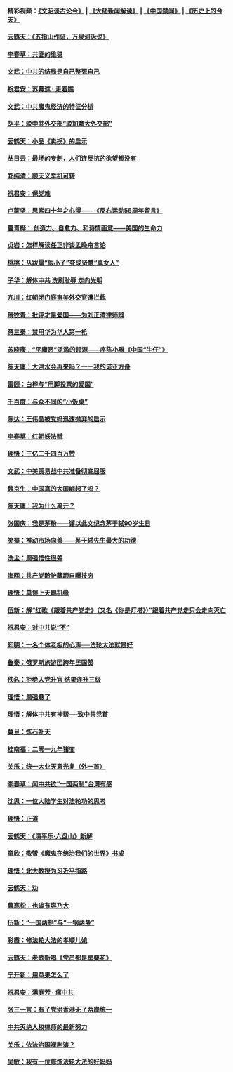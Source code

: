 #### 精彩视频：[《文昭谈古论今》](https://github.com/gfw-breaker/wenzhao/blob/master/README.md?t=01220030) | [《大陆新闻解读》](https://github.com/gfw-breaker/ntdtv-comedy/blob/master/README.md?t=01220030) | [《中国禁闻》](https://github.com/gfw-breaker/ntdtv-news/blob/master/README.md?t=01220030) | [《历史上的今天》](https://github.com/gfw-breaker/today-in-history/blob/master/README.md?t=01220030) 

#### [云鹤天：《五指山作证，万泉河诉说》](../pages/nsc993/n10991603.md?t=01220030) 

#### [李春草：共匪的维稳](../pages/nsc993/n10991348.md?t=01220030) 

#### [文武：中共的结局是自己整死自己](../pages/nsc993/n10989899.md?t=01220030) 

#### [祝君安：苏幕遮 · 走着瞧](../pages/nsc993/n10988901.md?t=01220030) 

#### [文武：中共魔鬼经济的特征分析](../pages/nsc993/n10987387.md?t=01220030) 

#### [胡平：驳中共外交部“驳加拿大外交部”](../pages/nsc993/n10987378.md?t=01220030) 

#### [云鹤天：小品《卖拐》的启示](../pages/nsc993/n10984392.md?t=01220030) 

#### [丛日云：最坏的专制，人们连反抗的欲望都没有](../pages/nsc993/n10984377.md?t=01220030) 

#### [郑纯清：顺天义举机可转](../pages/nsc993/n10984369.md?t=01220030) 

#### [祝君安：保党难](../pages/nsc993/n10984362.md?t=01220030) 

#### [卢蒙坚：思索四十年之心得——《反右运动55周年留言》](../pages/nsc993/n10984355.md?t=01220030) 

#### [曹青桦： 创造力、自愈力、和诗情画意——美国的生命力](../pages/nsc993/n10984216.md?t=01220030) 

#### [贞岩：怎样解读任正非谈孟晚舟言论](../pages/nsc993/n10984650.md?t=01220030) 

#### [桃桃：从跋扈“假小子”变成贤慧“真女人”](../pages/nsc993/n10984416.md?t=01220030) 

#### [子华：解体中共 洗刷耻辱 走向光明](../pages/nsc993/n10984019.md?t=01220030) 

#### [亢川：红朝闭门庭审美外交官遭拦截](../pages/nsc993/n10984050.md?t=01220030) 

#### [隋牧青：批评才是爱国——为刘正清律师辩](../pages/nsc993/n10983057.md?t=01220030) 

#### [蒋三秦：禁用华为华人第一枪](../pages/nsc993/n10982973.md?t=01220030) 

#### [苏晓康：“平庸恶”泛滥的起源——序陈小雅《中国“牛仔”》](../pages/nsc993/n10982008.md?t=01220030) 

#### [陈天庸：大洪水会再来吗？一一我的诺亚方舟](../pages/nsc993/n10981086.md?t=01220030) 

#### [雷颐：白桦与“用脚投票的爱国”](../pages/nsc993/n10981048.md?t=01220030) 

#### [千百度：与众不同的“小饭桌”](../pages/nsc993/n10978639.md?t=01220030) 

#### [陈达：王伟晶被党妈迅速抛弃的启示](../pages/nsc993/n10976450.md?t=01220030) 

#### [李春草：红朝妖法赋](../pages/nsc993/n10976387.md?t=01220030) 

#### [理悟：三亿二千四百万赞](../pages/nsc993/n10975966.md?t=01220030) 

#### [文武：中美贸易战中共准备彻底屈服](../pages/nsc993/n10974571.md?t=01220030) 

#### [魏京生：中国真的大国崛起了吗？](../pages/nsc993/n10974530.md?t=01220030) 

#### [陈天庸：我为什么离开？](../pages/nsc993/n10974493.md?t=01220030) 

#### [张国庆：我是茅粉——谨以此文纪念茅于轼90岁生日](../pages/nsc993/n10974477.md?t=01220030) 

#### [笑蜀：推动市场向善——茅于轼先生最大的功德](../pages/nsc993/n10974451.md?t=01220030) 

#### [洗尘：周强悟性很差](../pages/nsc993/n10973701.md?t=01220030) 

#### [海网：共产党黔驴藏蹄自曝技穷](../pages/nsc993/n10969562.md?t=01220030) 

#### [理悟：莫误上天赐机缘](../pages/nsc993/n10969514.md?t=01220030) 

#### [伍新：解“红歌《跟着共产党走》（又名《你是灯塔》）”跟着共产党走只会走向灭亡](../pages/nsc993/n10969074.md?t=01220030) 

#### [祝君安：对中共说“不”](../pages/nsc993/n10968464.md?t=01220030) 

#### [知明：一名个体老板的心声──法轮大法就是好](../pages/nsc993/n10967473.md?t=01220030) 

#### [鲁泰：俄罗斯旅游团跨年民国赞](../pages/nsc993/n10967035.md?t=01220030) 

#### [佚名：拒绝入党升官  结果连升三级](../pages/nsc993/n10965069.md?t=01220030) 

#### [理悟：周强悬了](../pages/nsc993/n10965044.md?t=01220030) 

#### [理悟：解体中共有神帮──致中共党首](../pages/nsc993/n10963824.md?t=01220030) 

#### [冀旦：炼石补天](../pages/nsc993/n10963818.md?t=01220030) 

#### [桂南福：二零一九年猪变](../pages/nsc993/n10963774.md?t=01220030) 

#### [关乐：统一大业天意光复（外一首）](../pages/nsc993/n10963765.md?t=01220030) 

#### [李春草：闻中共欲“一国两制”台湾有感](../pages/nsc993/n10963761.md?t=01220030) 

#### [沈思：一位大陆学生对法轮功的思考](../pages/nsc993/n10960706.md?t=01220030) 

#### [理悟：正道](../pages/nsc993/n10960529.md?t=01220030) 

#### [云鹤天：《清平乐‧六盘山》新解](../pages/nsc993/n10959258.md?t=01220030) 

#### [童欣：敬赞《魔鬼在统治我们的世界》书成](../pages/nsc993/n10959244.md?t=01220030) 

#### [理悟：北大教授为习近平指路](../pages/nsc993/n10959234.md?t=01220030) 

#### [云鹤天：劝](../pages/nsc993/n10959226.md?t=01220030) 

#### [曹寒松：也谈有容乃大](../pages/nsc993/n10959191.md?t=01220030) 

#### [伍新：“一国两制”与“一锅两彘”](../pages/nsc993/n10958297.md?t=01220030) 

#### [彩霞：修法轮大法的孝顺儿媳](../pages/nsc993/n10958333.md?t=01220030) 

#### [云鹤天：老歌新唱《党员都是罂粟花》](../pages/nsc993/n10958225.md?t=01220030) 

#### [宁开新：用苹果怎么了](../pages/nsc993/n10955962.md?t=01220030) 

#### [祝君安：满庭芳 · 瘟中共](../pages/nsc993/n10955949.md?t=01220030) 

#### [张三一言：有了党治香港无了两岸统一](../pages/nsc993/n10955943.md?t=01220030) 

#### [中共灭绝人权律师的最新努力](../pages/nsc993/n10954725.md?t=01220030) 

#### [关乐：依法治国裸剧演？](../pages/nsc993/n10952420.md?t=01220030) 

#### [吴敏：我有一位修炼法轮大法的好妈妈](../pages/nsc993/n10952484.md?t=01220030) 

